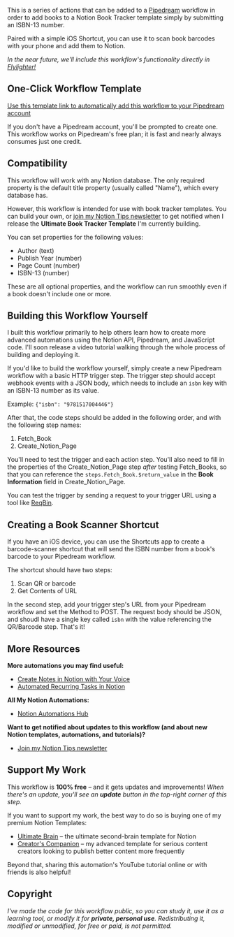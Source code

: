 This is a series of actions that can be added to a [Pipedream](https://pipedream.com/) workflow in order to add books to a Notion Book Tracker template simply by submitting an ISBN-13 number.

Paired with a simple iOS Shortcut, you can use it to scan book barcodes with your phone and add them to Notion.

*In the near future, we'll include this workflow's functionality directly in [Flylighter!](https://flylighter.com/)*

## One-Click Workflow Template

[Use this template link to automatically add this workflow to your Pipedream account](https://go.thomasjfrank.com/pipedream-notion-book-scanner/)

If you don't have a Pipedream account, you'll be prompted to create one. This workflow works on Pipedream's free plan; it is fast and nearly always consumes just one credit.

## Compatibility

This workflow will work with any Notion database. The only required property is the default title property (usually called "Name"), which every database has.

However, this workflow is intended for use with book tracker templates. You can build your own, or [join my Notion Tips newsletter](https://thomasjfrank.com/fundamentals/#get-the-newsletter) to get notified when I release the **Ultimate Book Tracker Template** I'm currently building.

You can set properties for the following values:

* Author (text)
* Publish Year (number)
* Page Count (number)
* ISBN-13 (number)

These are all optional properties, and the workflow can run smoothly even if a book doesn't include one or more.

## Building this Workflow Yourself

I built this workflow primarily to help others learn how to create more advanced automations using the Notion API, Pipedream, and JavaScript code. I'll soon release a video tutorial walking through the whole process of building and deploying it.

If you'd like to build the workflow yourself, simply create a new Pipedream workflow with a basic HTTP trigger step. The trigger step should accept webhook events with a JSON body, which needs to include an `isbn` key with an ISBN-13 number as its value.

Example: `{"isbn": "9781517004446"}`

After that, the code steps should be added in the following order, and with the following step names:

1. Fetch_Book
2. Create_Notion_Page

You'll need to test the trigger and each action step. You'll also need to fill in the properties of the Create_Notion_Page step *after* testing Fetch_Books, so that you can reference the `steps.Fetch_Book.$return_value` in the **Book Information** field in Create_Notion_Page.

You can test the trigger by sending a request to your trigger URL using a tool like [ReqBin](https://reqbin.com/).

## Creating a Book Scanner Shortcut

If you have an iOS device, you can use the Shortcuts app to create a barcode-scanner shortcut that will send the ISBN number from a book's barcode to your Pipedream workflow.

The shortcut should have two steps:

1. Scan QR or barcode
2. Get Contents of URL

In the second step, add your trigger step's URL from your Pipedream workflow and set the Method to POST. The request body should be JSON, and shoudl have a single key called `isbn` with the value referencing the QR/Barcode step. That's it!

## More Resources

**More automations you may find useful:**

* [Create Notes in Notion with Your Voice](https://thomasjfrank.com/how-to-transcribe-audio-to-text-with-chatgpt-and-notion/)
* [Automated Recurring Tasks in Notion](https://thomasjfrank.com/notion-automated-recurring-tasks/)

**All My Notion Automations:**

* [Notion Automations Hub](https://thomasjfrank.com/notion-automations/)

**Want to get notified about updates to this workflow (and about new Notion templates, automations, and tutorials)?**

* [Join my Notion Tips newsletter](https://thomasjfrank.com/fundamentals/#get-the-newsletter)

## Support My Work

This workflow is **100% free** – and it gets updates and improvements! *When there's an update, you'll see an **update** button in the top-right corner of this step.*

If you want to support my work, the best way to do so is buying one of my premium Notion Templates:

* [Ultimate Brain](https://thomasjfrank.com/brain/) – the ultimate second-brain template for Notion
* [Creator's Companion](https://thomasjfrank.com/creators-companion/) – my advanced template for serious content creators looking to publish better content more frequently

Beyond that, sharing this automation's YouTube tutorial online or with friends is also helpful!

## Copyright

*I've made the code for this workflow public, so you can study it, use it as a learning tool, or modify it for **private, personal use**. Redistributing it, modified or unmodified, for free or paid, is not permitted.*